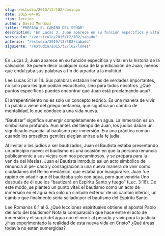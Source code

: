 ```yaml
---
slug: /estudia/2015/t2/l02/domingo
date: 2015-04-05
tipo: leccion
author: David Mendoza
title: "PREPARA EL CAMINO DEL SEÑOR"
description: "En Lucas 3, Juan aparece en su función específica y vital en la historia de la  salvación. Se puede decir cualquier cosa de la predicación de Juan, menos que  endulzaba sus palabras a fin de agradar a la multitud."
versiculo: "/versiculo/2015/t2/l02/sabado"
anterior: "/estudia/2015/t2/l02/sabado"
siguiente: "/estudia/2015/t2/l02/lunes"
---
```


En Lucas 3, Juan aparece en su función específica y vital en la historia de la salvación. Se puede decir cualquier cosa de la predicación de Juan, menos que endulzaba sus palabras a fin de agradar a la multitud.

Lee Lucas 3:1 al 14. Sus palabras estaban llenas de verdades importantes, no solo para los que podían escucharlo, sino para todos nosotros. ¿Qué puntos específicos puedes encontrar que Juan está proclamando aquí?

El arrepentimiento no es solo un concepto teórico. Es una manera de vivir. La palabra viene del griego metanóia, que significa un cambio de mentalidad, lo que conduce a una vida nueva.

“Bautizar” significa sumergir completamente en agua. La inmersión es un simbolismo profundo. Aun antes del tiempo de Juan, los judíos daban un significado especial al bautismo por inmersión. Era una práctica común cuando los prosélitos gentiles elegían unirse a la fe judía.

Al invitar a los judíos a ser bautizados, Juan el Bautista estaba presentando un principio nuevo: el bautismo es una ocasión en que la persona renuncia públicamente a sus viejos caminos pecaminosos, y se prepara para la venida del Mesías. Juan el Bautista introdujo así un acto simbólico de renuncia al pe- cado y consagración a una nueva manera de vivir como ciudadanos del Reino mesiánico, que estaba por inaugurarse. Juan fue rápido en añadir que él bautizaba solo con agua, pero que vendría Uno después de él que los “bautizará en Espíritu Santo y fuego” (Luc. 3:16). De este modo, se planteó un punto vital: el bautismo como un acto de inmersión en el agua era solo un símbolo exterior de un cambio interior, un cambio que finalmente sería sellado por el bautismo del Espíritu Santo.

Lee Romanos 6:1 al 6. ¿Qué lecciones espirituales obtiene el apóstol Pablo del acto del bautismo? Nota la comparación que hace entre el acto de inmersión y el surgir del agua con el morir al pecado y vivir para la justicia. ¿Has experimentado la realidad de esta nueva vida en Cristo? ¿Qué áreas todavía no están sumergidas?
